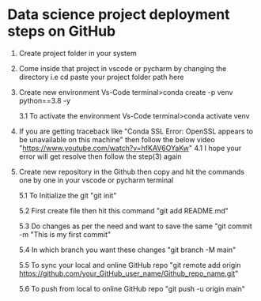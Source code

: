# Data science project deployment steps on GitHub
1. Create project folder in your system

2. Come inside that project in vscode or pycharm by changing the directory i.e cd paste your project folder path here

3. Create new environment
   Vs-Code terminal>conda create -p venv python==3.8 -y
   
     3.1 To activate the environment
   Vs-Code terminal>conda activate venv

4. If you are getting traceback like "Conda SSL Error: OpenSSL appears to be unavailable on this machine" then follow the below video
   "https://www.youtube.com/watch?v=hfKAV6OYaKw"
     4.1 I hope your error will get resolve then follow the step(3) again

5. Create new repository in the Github then copy and hit the commands one by one in your vscode or pycharm terminal

     5.1 To Initialize the git "git init"
 
     5.2 First create file then hit this command "git add README.md"
 
     5.3 Do changes as per the need and want to save the same "git commit -m "This is my first commit"
 
     5.4 In which branch you want these changes "git branch -M main"
 
     5.5 To sync your local and online GitHub repo "git remote add origin https://github.com/your_GitHub_user_name/Github_repo_name.git"
 
     5.6 To push from local to online GitHub repo "git push -u origin main"
